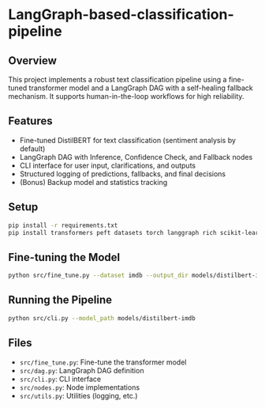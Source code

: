 # LangGraph-based-classification-pipeline
## Overview
This project implements a robust text classification pipeline using a fine-tuned transformer model and a LangGraph DAG with a self-healing fallback mechanism. It supports human-in-the-loop workflows for high reliability.

## Features
- Fine-tuned DistilBERT for text classification (sentiment analysis by default)
- LangGraph DAG with Inference, Confidence Check, and Fallback nodes
- CLI interface for user input, clarifications, and outputs
- Structured logging of predictions, fallbacks, and final decisions
- (Bonus) Backup model and statistics tracking

## Setup
```bash
pip install -r requirements.txt
pip install transformers peft datasets torch langgraph rich scikit-learn huggingface_hub loguru
```

## Fine-tuning the Model
```bash
python src/fine_tune.py --dataset imdb --output_dir models/distilbert-imdb
```

## Running the Pipeline
```bash
python src/cli.py --model_path models/distilbert-imdb
```

## Files
- `src/fine_tune.py`: Fine-tune the transformer model
- `src/dag.py`: LangGraph DAG definition
- `src/cli.py`: CLI interface
- `src/nodes.py`: Node implementations
- `src/utils.py`: Utilities (logging, etc.)
